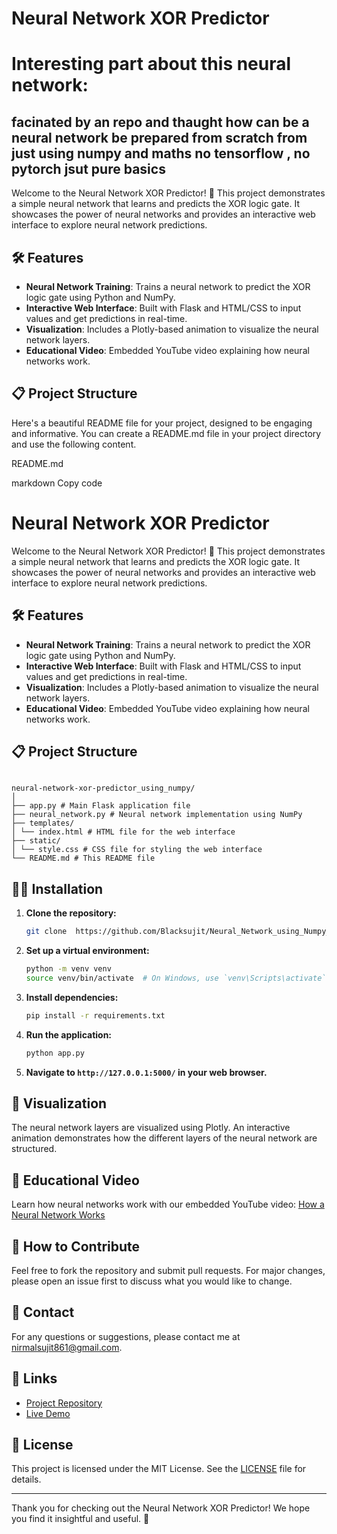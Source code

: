 # Neural Network XOR Predictor

# Interesting part about this neural network:

## facinated by an repo and thaught how can be a neural network be prepared from scratch from just using numpy and maths no tensorflow , no pytorch jsut pure basics

Welcome to the Neural Network XOR Predictor! 🎉 This project demonstrates a simple neural network that learns and predicts the XOR logic gate. It showcases the power of neural networks and provides an interactive web interface to explore neural network predictions.

## 🛠️ Features

- **Neural Network Training**: Trains a neural network to predict the XOR logic gate using Python and NumPy.
- **Interactive Web Interface**: Built with Flask and HTML/CSS to input values and get predictions in real-time.
- **Visualization**: Includes a Plotly-based animation to visualize the neural network layers.
- **Educational Video**: Embedded YouTube video explaining how neural networks work.

## 📋 Project Structure


Here's a beautiful README file for your project, designed to be engaging and informative. You can create a README.md file in your project directory and use the following content.

README.md

markdown
Copy code
# Neural Network XOR Predictor

Welcome to the Neural Network XOR Predictor! 🎉 This project demonstrates a simple neural network that learns and predicts the XOR logic gate. It showcases the power of neural networks and provides an interactive web interface to explore neural network predictions.

## 🛠️ Features

- **Neural Network Training**: Trains a neural network to predict the XOR logic gate using Python and NumPy.
- **Interactive Web Interface**: Built with Flask and HTML/CSS to input values and get predictions in real-time.
- **Visualization**: Includes a Plotly-based animation to visualize the neural network layers.
- **Educational Video**: Embedded YouTube video explaining how neural networks work.

## 📋 Project Structure

```

neural-network-xor-predictor_using_numpy/
│
├── app.py # Main Flask application file
├── neural_network.py # Neural network implementation using NumPy
├── templates/
│ └── index.html # HTML file for the web interface
├── static/
│ └── style.css # CSS file for styling the web interface
└── README.md # This README file

```


## 🧑‍💻 Installation

1. **Clone the repository:**
    ```bash
    git clone  https://github.com/Blacksujit/Neural_Network_using_Numpy_and_Math.git
    ```

2. **Set up a virtual environment:**
    ```bash
    python -m venv venv
    source venv/bin/activate  # On Windows, use `venv\Scripts\activate`
    ```

3. **Install dependencies:**
    ```bash
    pip install -r requirements.txt
    ```

4. **Run the application:**
    ```bash
    python app.py
    ```

5. **Navigate to `http://127.0.0.1:5000/` in your web browser.**

## 🎨 Visualization

The neural network layers are visualized using Plotly. An interactive animation demonstrates how the different layers of the neural network are structured.

## 🎥 Educational Video

Learn how neural networks work with our embedded YouTube video:
[How a Neural Network Works](https://www.youtube.com/embed/aircAruvnKk)

## 📝 How to Contribute

Feel free to fork the repository and submit pull requests. For major changes, please open an issue first to discuss what you would like to change.

## 💬 Contact

For any questions or suggestions, please contact me at [nirmalsujit861@gmail.com](mailto:nirmalsujit861@gmail.com).

## 🔗 Links

- [Project Repository](https://github.com/yourusername/neural-network-xor-predictor)
- [Live Demo](http://your-live-demo-url)

## 📜 License

This project is licensed under the MIT License. See the [LICENSE](LICENSE) file for details.

---

Thank you for checking out the Neural Network XOR Predictor! We hope you find it insightful and useful. 🚀
